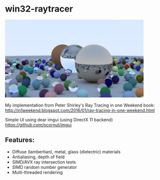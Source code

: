 # win32-raytracer
<img src="1stWeekendOutput.jpg" width="457px"></img>


My implementation from Peter Shirley's Ray Tracing in one Weekend book:  
http://in1weekend.blogspot.com/2016/01/ray-tracing-in-one-weekend.html


Simple UI using dear imgui (using DirectX 11 backend)  
https://github.com/ocornut/imgui

## Features:
+ Diffuse (lambertian), metal, glass (dielectric) materials
+ Antialiasing, depth of field
+ SIMD/AVX ray intersection tests
+ SIMD random number generator
+ Multi-threaded rendering
